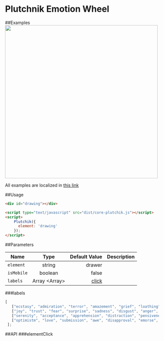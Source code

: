 # Plutchnik Emotion Wheel

##Examples
<a href="https://kwarpechowski.github.io/The-Geneva-Emotion-Wheel/plutchnik/samples/simple/index.html"><img src="https://github.com/kwarpechowski/The-Geneva-Emotion-Wheel/blob/master/plutchnik/sample.png" width="500"/></a>

All examples are localized in [this link](https://kwarpechowski.github.io/The-Geneva-Emotion-Wheel/plutchnik/samples?style=centerme)

##Usage
```html
<div id="drawing"></div>

<script type="text/javascript" src="dist/core-plutchik.js"></script>
<script>
    Plutchik({
      element: 'drawing'
    });
</script>
```

##Parameters

| Name        | Type            | Default Value  | Description |
| ----------- |:---------------:| --------------:|------------:|
| `element`   | string  | drawer | |
| `isMobile`   | boolean  | false | |
| `labels`    | Array <Array<string>>  | [click](#labels) | |


###labels<a name="labels"></a>
```javascript
[
   ["ecstasy", "admiration", "terror", "amazement", "grief", "loathing", "rage", "vigilance"],
   ["joy", "trust", "fear", "surprise", "sadness", "disgust", "anger", "anticipation"],
   ["serenity", "acceptance", "apprehension", "distraction", "pensiveness", "boredom", "annoyance", "interest"],
   ["optimistm", "love", "submission", "awe", "disapproval", "emorse", "contempt", "aggressiveness"]
 ];
```

##API
###elementClick
